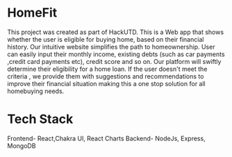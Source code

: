 # HomeFit
This project was created as part of HackUTD.
This is a Web app that shows whether the user is eligible for buying home, based on their financial history.
Our intuitive website simplifies the path to homeownership. User can easily input their monthly income, existing debts (such as car payments ,credit card payments etc), credit score and so on. Our platform will swiftly determine their eligibility for a home loan. If the user doesn't meet the criteria , we provide them with suggestions and recommendations to improve their financial situation making this a one stop solution for all homebuying needs.

# Tech Stack

Frontend- React,Chakra UI, React Charts
Backend- NodeJs, Express, MongoDB


